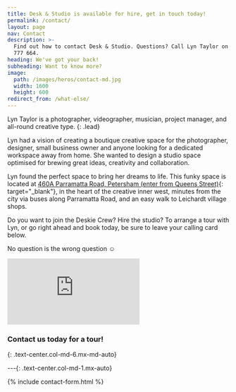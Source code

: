 ```yaml
---
title: Desk & Studio is available for hire, get in touch today!
permalink: /contact/
layout: page
nav: Contact
description: >-
  Find out how to contact Desk & Studio. Questions? Call Lyn Taylor on (0497)
  777 664.
heading: We've got your back!
subheading: Want to know more?
image:
  path: /images/heros/contact-md.jpg
  width: 1600
  height: 600
redirect_from: /what-else/
---
```

Lyn Taylor is a photographer, videographer, musician, project manager, and all-round creative type.
{: .lead}

Lyn had a vision of creating a boutique creative space for the photographer, designer, small business owner and anyone looking for a dedicated workspace away from home. She wanted to design a studio space optimised for brewing great ideas, creativity and collaboration.

Lyn found the perfect space to bring her dreams to life. This funky space is located at [460A Parramatta Road, Petersham (enter from Queens Street)](https://goo.gl/maps/c41QcFGe7Gx){: target="_blank"}, in the heart of the creative inner west, minutes from the city via buses along Parramatta Road, and an easy walk to Leichardt village shops.

Do you want to join the Deskie Crew? Hire the studio? To arrange a tour with Lyn, or go right ahead and book today, be sure to leave your calling card below.

No question is the wrong question ☺

<div class="embed-responsive embed-responsive-16by9 text-center col-md-8 mx-md-auto"><iframe lass="embed-responsive-item" src="https://www.google.com/maps/embed?pb=!1m14!1m8!1m3!1d13248.21741045553!2d151.158655!3d-33.888254!3m2!1i1024!2i768!4f13.1!3m3!1m2!1s0x0%3A0x54c00579f61d91df!2sDesk+and+Studio!5e0!3m2!1sen!2sau!4v1531015060666" frameborder="0" allowfullscreen=""></iframe></div>

### Contact us today for a tour!
{: .text-center.col-md-6.mx-md-auto}

---{: .text-center.col-md-1.mx-auto}

{% include contact-form.html %}